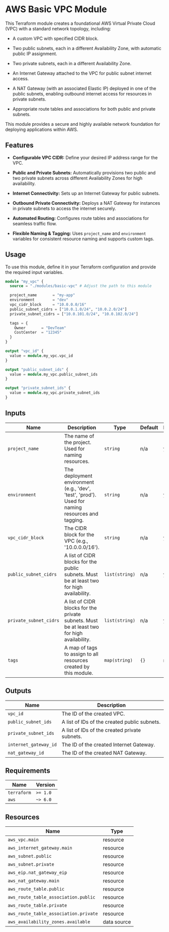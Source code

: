# AWS Basic VPC Module

This Terraform module creates a foundational AWS Virtual Private Cloud (VPC) with a standard network topology, including:

* A custom VPC with specified CIDR block.

* Two public subnets, each in a different Availability Zone, with automatic public IP assignment.

* Two private subnets, each in a different Availability Zone.

* An Internet Gateway attached to the VPC for public subnet internet access.

* A NAT Gateway (with an associated Elastic IP) deployed in one of the public subnets, enabling outbound internet access for resources in private subnets.

* Appropriate route tables and associations for both public and private subnets.

This module provides a secure and highly available network foundation for deploying applications within AWS.

## Features

* **Configurable VPC CIDR:** Define your desired IP address range for the VPC.

* **Public and Private Subnets:** Automatically provisions two public and two private subnets across different Availability Zones for high availability.

* **Internet Connectivity:** Sets up an Internet Gateway for public subnets.

* **Outbound Private Connectivity:** Deploys a NAT Gateway for instances in private subnets to access the internet securely.

* **Automated Routing:** Configures route tables and associations for seamless traffic flow.

* **Flexible Naming & Tagging:** Uses `project_name` and `environment` variables for consistent resource naming and supports custom tags.

## Usage

To use this module, define it in your Terraform configuration and provide the required input variables.

```terraform
module "my_vpc" {
  source = "./modules/basic-vpc" # Adjust the path to this module

  project_name       = "my-app"
  environment        = "dev"
  vpc_cidr_block     = "10.0.0.0/16"
  public_subnet_cidrs = ["10.0.1.0/24", "10.0.2.0/24"]
  private_subnet_cidrs = ["10.0.101.0/24", "10.0.102.0/24"]

  tags = {
    Owner       = "DevTeam"
    CostCenter  = "12345"
  }
}

output "vpc_id" {
  value = module.my_vpc.vpc_id
}

output "public_subnet_ids" {
  value = module.my_vpc.public_subnet_ids
}

output "private_subnet_ids" {
  value = module.my_vpc.private_subnet_ids
}

````

## Inputs

| Name | Description | Type | Default | Required |
| ----- | ----- | ----- | ----- | ----- |
| `project_name` | The name of the project. Used for naming resources. | `string` | n/a | yes |
| `environment` | The deployment environment (e.g., 'dev', 'test', 'prod'). Used for naming resources and tagging. | `string` | n/a | yes |
| `vpc_cidr_block` | The CIDR block for the VPC (e.g., '10.0.0.0/16'). | `string` | n/a | yes |
| `public_subnet_cidrs` | A list of CIDR blocks for the public subnets. Must be at least two for high availability. | `list(string)` | n/a | yes |
| `private_subnet_cidrs` | A list of CIDR blocks for the private subnets. Must be at least two for high availability. | `list(string)` | n/a | yes |
| `tags` | A map of tags to assign to all resources created by this module. | `map(string)` | `{}` | no |

## Outputs

| Name | Description |
| ----- | ----- |
| `vpc_id` | The ID of the created VPC. |
| `public_subnet_ids` | A list of IDs of the created public subnets. |
| `private_subnet_ids` | A list of IDs of the created private subnets. |
| `internet_gateway_id` | The ID of the created Internet Gateway. |
| `nat_gateway_id` | The ID of the created NAT Gateway. |

## Requirements

| Name | Version |
| ----- | ----- |
| `terraform` | `>= 1.0` |
| `aws` | `~> 6.0` |

## Resources

| Name | Type |
| ----- | ----- |
| `aws_vpc.main` | resource |
| `aws_internet_gateway.main` | resource |
| `aws_subnet.public` | resource |
| `aws_subnet.private` | resource |
| `aws_eip.nat_gateway_eip` | resource |
| `aws_nat_gateway.main` | resource |
| `aws_route_table.public` | resource |
| `aws_route_table_association.public` | resource |
| `aws_route_table.private` | resource |
| `aws_route_table_association.private` | resource |
| `aws_availability_zones.available` | data source |


